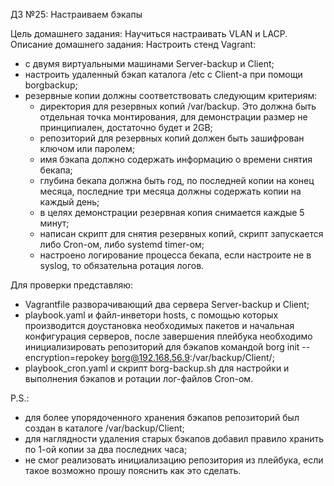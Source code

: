 ДЗ №25: Настраиваем бэкапы

Цель домашнего задания: Научиться настраивать VLAN и LACP.
Описание домашнего задания:
  Настроить стенд Vagrant:
  - с двумя виртуальными машинами Server-backup и Client;
  - настроить удаленный бэкап каталога /etc c Client-а при помощи borgbackup; 
  - резервные копии должны соответствовать следующим критериям:
    - директория для резервных копий /var/backup. Это должна быть отдельная точка монтирования, для демонстрации размер не принципиален, достаточно будет и 2GB;
    - репозиторий для резервных копий должен быть зашифрован ключом или паролем;
    - имя бэкапа должно содержать информацию о времени снятия бекапа;
    - глубина бекапа должна быть год, по последней копии на конец месяца, последние три месяца должны содержать копии на каждый день;
    - в целях демонстрации резервная копия снимается каждые 5 минут;
    - написан скрипт для снятия резервных копий, скрипт запускается либо Cron-ом, либо systemd timer-ом;
    - настроено логирование процесса бекапа, если настроите не в syslog, то обязательна ротация логов.

Для проверки представляю:
  - Vagrantfile разворачивающий два сервера Server-backup и Client;
  - playbook.yaml и файл-инветори hosts, с помощью которых производится доустановка необходимых пакетов и начальная конфигурация серверов, после завершения плейбука необходимо инициализировать репозиторий для бэкапов командой borg init --encryption=repokey borg@192.168.56.9:/var/backup/Client/;
  - playbook_cron.yaml и скрипт borg-backup.sh для настройки и выполнения бэкапов и ротации лог-файлов Cron-ом. 

P.S.: 
  - для более упорядоченного хранения бэкапов репозиторий был создан в каталоге /var/backup/Client; 
  - для наглядности удаления старых бэкапов добавил правило хранить по 1-ой копии за два последних часа;
  - не смог реализовать инициализацию репозитория из плейбука, если такое возможно прошу пояснить как это сделать. 
